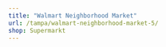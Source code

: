 ```yaml
---
title: "Walmart Neighborhood Market"
url: /tampa/walmart-neighborhood-market-5/
shop: Supermarkt
---
```

